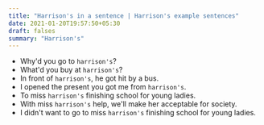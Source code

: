 ```yaml
---
title: "Harrison's in a sentence | Harrison's example sentences"
date: 2021-01-20T19:57:50+05:30
draft: falses
summary: "Harrison's"
---
```

- Why'd you go to `harrison's`?
- What'd you buy at `harrison's`?
- In front of `harrison's`, he got hit by a bus.
- I opened the present you got me from `harrison's`.
- To miss `harrison's` finishing school for young ladies.
- With miss `harrison's` help, we'll make her acceptable for society.
- I didn't want to go to miss `harrison's` finishing school for young ladies.
                 
